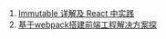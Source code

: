 1. [Immutable 详解及 React 中实践](https://github.com/camsong/blog/issues/3)
2. [基于webpack搭建前端工程解决方案探](https://github.com/chemdemo/chemdemo.github.io/issues)
